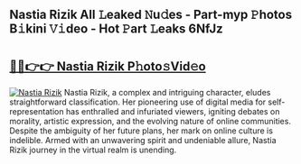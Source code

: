 ## Nastia Rizik All 𝙻eaked 𝙽u𝚍es - Part-myp 𝙿hotos B𝚒kini 𝚅𝚒deo - Hot 𝙿art 𝙻eaks 6NfJz

# <h2><a href="http://ld4uxq.urlbe.top/?page=Nastia+Rizik">🔗🔗👉👉 Nastia Rizik P𝚑oto𝚜Vid𝚎o</a></h2>

[![Nastia Rizik](https://i.imgur.com/eBuTRDB.gif)](http://ld4uxq.urlbe.top/?page=Nastia+Rizik)
Nastia Rizik, a complex and intriguing character, eludes straightforward classification. Her pioneering use of digital media for self-representation has enthralled and infuriated viewers, igniting debates on morality, artistic expression, and the evolving nature of online communities. Despite the ambiguity of her future plans, her mark on online culture is indelible. Armed with an unwavering spirit and undeniable allure, Nastia Rizik journey in the virtual realm is unending.
